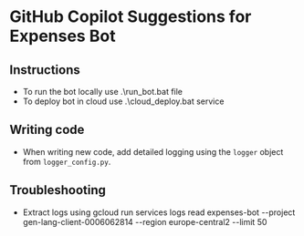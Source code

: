 # GitHub Copilot Suggestions for Expenses Bot

## Instructions
- To run the bot locally use .\run_bot.bat file
- To deploy bot in cloud use .\cloud_deploy.bat service

## Writing code
- When writing new code, add detailed logging using the `logger` object from `logger_config.py`.

## Troubleshooting
- Extract logs using gcloud run services logs read expenses-bot --project gen-lang-client-0006062814 --region europe-central2 --limit 50